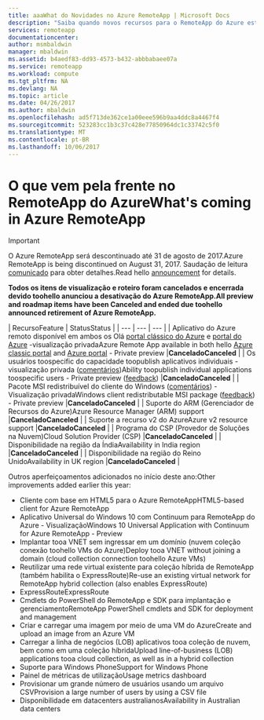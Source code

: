 ```yaml
---
title: aaaWhat do Novidades no Azure RemoteApp | Microsoft Docs
description: "Saiba quando novos recursos para o RemoteApp do Azure estarão disponíveis"
services: remoteapp
documentationcenter: 
author: msmbaldwin
manager: mbaldwin
ms.assetid: b4aedf83-dd93-4573-b432-abbbabaee07a
ms.service: remoteapp
ms.workload: compute
ms.tgt_pltfrm: NA
ms.devlang: NA
ms.topic: article
ms.date: 04/26/2017
ms.author: mbaldwin
ms.openlocfilehash: ad5f713de362ce1a00eee596b9aa4ddc8a4467f4
ms.sourcegitcommit: 523283cc1b3c37c428e77850964dc1c33742c5f0
ms.translationtype: MT
ms.contentlocale: pt-BR
ms.lasthandoff: 10/06/2017
---
```

# <a name="whats-coming-in-azure-remoteapp"></a><span data-ttu-id="2c125-103">O que vem pela frente no RemoteApp do Azure</span><span class="sxs-lookup"><span data-stu-id="2c125-103">What's coming in Azure RemoteApp</span></span>
> [!IMPORTANT]
> <span data-ttu-id="2c125-104">O Azure RemoteApp será descontinuado até 31 de agosto de 2017.</span><span class="sxs-lookup"><span data-stu-id="2c125-104">Azure RemoteApp is being discontinued on August 31, 2017.</span></span> <span data-ttu-id="2c125-105">Saudação de leitura [comunicado](https://go.microsoft.com/fwlink/?linkid=821148) para obter detalhes.</span><span class="sxs-lookup"><span data-stu-id="2c125-105">Read hello [announcement](https://go.microsoft.com/fwlink/?linkid=821148) for details.</span></span>
> 
> 

<span data-ttu-id="2c125-106">**Todos os itens de visualização e roteiro foram cancelados e encerrada devido toohello anunciou a desativação do Azure RemoteApp.**</span><span class="sxs-lookup"><span data-stu-id="2c125-106">**All preview and roadmap items have been Canceled and ended due toohello announced retirement of Azure RemoteApp.**</span></span>

| <span data-ttu-id="2c125-107">Recurso</span><span class="sxs-lookup"><span data-stu-id="2c125-107">Feature</span></span> | <span data-ttu-id="2c125-108">Status</span><span class="sxs-lookup"><span data-stu-id="2c125-108">Status</span></span> |
| --- | --- | --- |
| <span data-ttu-id="2c125-109">Aplicativo do Azure remoto disponível em ambos os Olá [portal clássico do Azure](http://manage.windowsazure.com) e [portal do Azure](https://portal.azure.com) -visualização privada</span><span class="sxs-lookup"><span data-stu-id="2c125-109">Azure Remote App available in both hello [Azure classic portal](http://manage.windowsazure.com) and [Azure portal](https://portal.azure.com) - Private preview</span></span> |<span data-ttu-id="2c125-110">**Cancelado**</span><span class="sxs-lookup"><span data-stu-id="2c125-110">**Canceled**</span></span> |
| <span data-ttu-id="2c125-111">Os usuários toospecific do capacidade toopublish aplicativos individuais - visualização privada ([comentários](https://feedback.azure.com/forums/247748-azure-remoteapp/suggestions/6067043-allow-the-ability-to-publish-specific-apps-to-spec/))</span><span class="sxs-lookup"><span data-stu-id="2c125-111">Ability toopublish individual applications toospecific users - Private preview ([feedback](https://feedback.azure.com/forums/247748-azure-remoteapp/suggestions/6067043-allow-the-ability-to-publish-specific-apps-to-spec/))</span></span> |<span data-ttu-id="2c125-112">**Cancelado**</span><span class="sxs-lookup"><span data-stu-id="2c125-112">**Canceled**</span></span> |
| <span data-ttu-id="2c125-113">Pacote MSI redistribuível do cliente do Windows ([comentários](https://feedback.azure.com/forums/247748-azure-remoteapp/suggestions/6627191-client-deployment-provide-an-msi-package-to-allo/)) - Visualização privada</span><span class="sxs-lookup"><span data-stu-id="2c125-113">Windows client redistributable MSI package ([feedback](https://feedback.azure.com/forums/247748-azure-remoteapp/suggestions/6627191-client-deployment-provide-an-msi-package-to-allo/)) - Private preview</span></span> |<span data-ttu-id="2c125-114">**Cancelado**</span><span class="sxs-lookup"><span data-stu-id="2c125-114">**Canceled**</span></span> |
| <span data-ttu-id="2c125-115">Suporte do ARM (Gerenciador de Recursos do Azure)</span><span class="sxs-lookup"><span data-stu-id="2c125-115">Azure Resource Manager (ARM) support</span></span> |<span data-ttu-id="2c125-116">**Cancelado**</span><span class="sxs-lookup"><span data-stu-id="2c125-116">**Canceled**</span></span> |
| <span data-ttu-id="2c125-117">Suporte a recurso v2 do Azure</span><span class="sxs-lookup"><span data-stu-id="2c125-117">Azure v2 resource support</span></span> |<span data-ttu-id="2c125-118">**Cancelado**</span><span class="sxs-lookup"><span data-stu-id="2c125-118">**Canceled**</span></span> |
| <span data-ttu-id="2c125-119">Programa do CSP (Provedor de Soluções na Nuvem)</span><span class="sxs-lookup"><span data-stu-id="2c125-119">Cloud Solution Provider (CSP)</span></span> |<span data-ttu-id="2c125-120">**Cancelado**</span><span class="sxs-lookup"><span data-stu-id="2c125-120">**Canceled**</span></span> |
| <span data-ttu-id="2c125-121">Disponibilidade na região da Índia</span><span class="sxs-lookup"><span data-stu-id="2c125-121">Availability in India region</span></span> |<span data-ttu-id="2c125-122">**Cancelado**</span><span class="sxs-lookup"><span data-stu-id="2c125-122">**Canceled**</span></span> |
| <span data-ttu-id="2c125-123">Disponibilidade na região do Reino Unido</span><span class="sxs-lookup"><span data-stu-id="2c125-123">Availability in UK region</span></span> |<span data-ttu-id="2c125-124">**Cancelado**</span><span class="sxs-lookup"><span data-stu-id="2c125-124">**Canceled**</span></span> |

<span data-ttu-id="2c125-125">Outros aperfeiçoamentos adicionados no início deste ano:</span><span class="sxs-lookup"><span data-stu-id="2c125-125">Other improvements added earlier this year:</span></span>

* <span data-ttu-id="2c125-126">Cliente com base em HTML5 para o Azure RemoteApp</span><span class="sxs-lookup"><span data-stu-id="2c125-126">HTML5-based client for Azure RemoteApp</span></span>
* <span data-ttu-id="2c125-127">Aplicativo Universal do Windows 10 com Continuum para RemoteApp do Azure - Visualização</span><span class="sxs-lookup"><span data-stu-id="2c125-127">Windows 10 Universal Application with Continuum for Azure RemoteApp - Preview</span></span>
* <span data-ttu-id="2c125-128">Implantar tooa VNET sem ingressar em um domínio (nuvem coleção conexão toohello VMs do Azure)</span><span class="sxs-lookup"><span data-stu-id="2c125-128">Deploy tooa VNET without joining a domain (cloud collection connection toohello Azure VMs)</span></span>
* <span data-ttu-id="2c125-129">Reutilizar uma rede virtual existente para coleção híbrida de RemoteApp (também habilita o ExpressRoute)</span><span class="sxs-lookup"><span data-stu-id="2c125-129">Re-use an existing virtual network for RemoteApp hybrid collection (also enables ExpressRoute)</span></span>
* <span data-ttu-id="2c125-130">ExpressRoute</span><span class="sxs-lookup"><span data-stu-id="2c125-130">ExpressRoute</span></span>
* <span data-ttu-id="2c125-131">Cmdlets do PowerShell do RemoteApp e SDK para implantação e gerenciamento</span><span class="sxs-lookup"><span data-stu-id="2c125-131">RemoteApp PowerShell cmdlets and SDK for deployment and management</span></span>
* <span data-ttu-id="2c125-132">Criar e carregar uma imagem por meio de uma VM do Azure</span><span class="sxs-lookup"><span data-stu-id="2c125-132">Create and upload an image from an Azure VM</span></span>
* <span data-ttu-id="2c125-133">Carregar a linha de negócios (LOB) aplicativos tooa coleção de nuvem, bem como em uma coleção híbrida</span><span class="sxs-lookup"><span data-stu-id="2c125-133">Upload line-of-business (LOB) applications tooa cloud collection, as well as in a hybrid collection</span></span>
* <span data-ttu-id="2c125-134">Suporte para Windows Phone</span><span class="sxs-lookup"><span data-stu-id="2c125-134">Support for Windows Phone</span></span>
* <span data-ttu-id="2c125-135">Painel de métricas de utilização</span><span class="sxs-lookup"><span data-stu-id="2c125-135">Usage metrics dashboard</span></span>
* <span data-ttu-id="2c125-136">Provisionar um grande número de usuários usando um arquivo CSV</span><span class="sxs-lookup"><span data-stu-id="2c125-136">Provision a large number of users by using a CSV file</span></span>
* <span data-ttu-id="2c125-137">Disponibilidade em datacenters australianos</span><span class="sxs-lookup"><span data-stu-id="2c125-137">Availability in Australian data centers</span></span>


